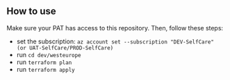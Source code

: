 ## How to use

Make sure your PAT has access to this repository. Then, follow these steps:

- set the subscription: `az account set --subscription "DEV-SelfCare" (or UAT-SelfCare/PROD-SelfCare)`
- run `cd dev/westeurope`
- run `terraform plan`
- run `terraform apply`